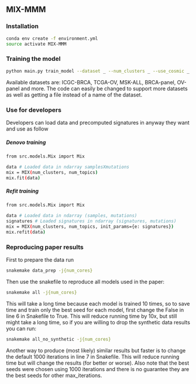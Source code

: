 ## MIX-MMM

### Installation

```sh
conda env create -f environment.yml
source activate MIX-MMM
```

### Training the model

```sh
python main.py train_model --dataset _ --num_clusters _ --use_cosmic _ --num_signatures _ --random_seed _ --max_iterations _
```

Available datasets are: ICGC-BRCA, TCGA-OV, MSK-ALL, BRCA-panel, OV-panel and more.
The code can easily be changed to support more datasets as well as getting a file instead of a name of the dataset.

### Use for developers

Developers can load data and precomputed signatures in anyway they want and use as follow

##### Denovo training

```sh
from src.models.Mix import Mix

data # Loaded data in ndarray samplesXmutations
mix = MIX(num_clusters, num_topics)
mix.fit(data) 
```

##### Refit training

```sh
from src.models.Mix import Mix

data # Loaded data in ndarray (samples, mutations)
signatures # Loaded signatures in ndarray (signatures, mutations) 
mix = MIX(num_clusters, num_topics, init_params={e: signatures})
mix.refit(data) 
```

### Reproducing paper results

First to prepare the data run

```sh
snakemake data_prep -j{num_cores}
```

Then use the snakefile to reproduce all models used in the paper:

```sh
snakemake all -j{num_cores}
```

This will take a long time because each model is trained 10 times, so to save time and train only the best seed for
each model, first change the False in line 6 in Snakefile to True.
This will reduce running time by 10x, but still might take a long time, so if you are willing to drop the synthetic data
results you can run:

```sh
snakemake all_no_synthetic -j{num_cores}
```

Another way to produce (most likely) similar results but faster is to
change the default 1000 iterations in line 7 in Snakefile. This will reduce running time but will change the results
(for better or worse). Also note that the best seeds were chosen using 1000 iterations and there is no guarantee they
are the best seeds for other max_iterations.
